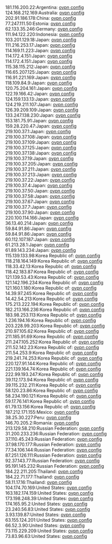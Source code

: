 181.116.200.22:Argentina: [ovpn config](vpn/181_116_200_22.ovpn)  
124.168.212.169:Australia: [ovpn config](vpn/124_168_212_169.ovpn)  
202.91.186.178:China: [ovpn config](vpn/202_91_186_178.ovpn)  
77.247.111.50:Estonia: [ovpn config](vpn/77_247_111_50.ovpn)  
62.133.35.246:Germany: [ovpn config](vpn/62_133_35_246.ovpn)  
111.94.122.220:Indonesia: [ovpn config](vpn/111_94_122_220.ovpn)  
103.201.129.18:Japan: [ovpn config](vpn/103_201_129_18.ovpn)  
111.216.253.17:Japan: [ovpn config](vpn/111_216_253_17.ovpn)  
114.169.11.223:Japan: [ovpn config](vpn/114_169_11_223.ovpn)  
114.172.4.151:Japan: [ovpn config](vpn/114_172_4_151.ovpn)  
114.172.4.151:Japan: [ovpn config](vpn/114_172_4_151.ovpn)  
115.38.115.212:Japan: [ovpn config](vpn/115_38_115_212.ovpn)  
116.65.207.125:Japan: [ovpn config](vpn/116_65_207_125.ovpn)  
116.91.221.169:Japan: [ovpn config](vpn/116_91_221_169.ovpn)  
118.109.84.9:Japan: [ovpn config](vpn/118_109_84_9.ovpn)  
120.75.204.161:Japan: [ovpn config](vpn/120_75_204_161.ovpn)  
122.19.166.42:Japan: [ovpn config](vpn/122_19_166_42.ovpn)  
124.159.133.13:Japan: [ovpn config](vpn/124_159_133_13.ovpn)  
124.219.211.107:Japan: [ovpn config](vpn/124_219_211_107.ovpn)  
126.39.209.109:Japan: [ovpn config](vpn/126_39_209_109.ovpn)  
133.247.138.230:Japan: [ovpn config](vpn/133_247_138_230.ovpn)  
153.181.75.91:Japan: [ovpn config](vpn/153_181_75_91.ovpn)  
159.28.220.47:Japan: [ovpn config](vpn/159_28_220_47.ovpn)  
219.100.37.1:Japan: [ovpn config](vpn/219_100_37_1.ovpn)  
219.100.37.108:Japan: [ovpn config](vpn/219_100_37_108.ovpn)  
219.100.37.109:Japan: [ovpn config](vpn/219_100_37_109.ovpn)  
219.100.37.125:Japan: [ovpn config](vpn/219_100_37_125.ovpn)  
219.100.37.138:Japan: [ovpn config](vpn/219_100_37_138.ovpn)  
219.100.37.19:Japan: [ovpn config](vpn/219_100_37_19.ovpn)  
219.100.37.205:Japan: [ovpn config](vpn/219_100_37_205.ovpn)  
219.100.37.211:Japan: [ovpn config](vpn/219_100_37_211.ovpn)  
219.100.37.213:Japan: [ovpn config](vpn/219_100_37_213.ovpn)  
219.100.37.22:Japan: [ovpn config](vpn/219_100_37_22.ovpn)  
219.100.37.4:Japan: [ovpn config](vpn/219_100_37_4.ovpn)  
219.100.37.50:Japan: [ovpn config](vpn/219_100_37_50.ovpn)  
219.100.37.58:Japan: [ovpn config](vpn/219_100_37_58.ovpn)  
219.100.37.67:Japan: [ovpn config](vpn/219_100_37_67.ovpn)  
219.100.37.7:Japan: [ovpn config](vpn/219_100_37_7.ovpn)  
219.100.37.90:Japan: [ovpn config](vpn/219_100_37_90.ovpn)  
220.100.114.166:Japan: [ovpn config](vpn/220_100_114_166.ovpn)  
36.13.40.214:Japan: [ovpn config](vpn/36_13_40_214.ovpn)  
59.84.91.86:Japan: [ovpn config](vpn/59_84_91_86.ovpn)  
59.84.91.86:Japan: [ovpn config](vpn/59_84_91_86.ovpn)  
60.112.107.187:Japan: [ovpn config](vpn/60_112_107_187.ovpn)  
61.213.28.1:Japan: [ovpn config](vpn/61_213_28_1.ovpn)  
61.89.143.234:Japan: [ovpn config](vpn/61_89_143_234.ovpn)  
115.139.133.98:Korea Republic of: [ovpn config](vpn/115_139_133_98.ovpn)  
118.218.164.149:Korea Republic of: [ovpn config](vpn/118_218_164_149.ovpn)  
118.33.42.13:Korea Republic of: [ovpn config](vpn/118_33_42_13.ovpn)  
118.42.183.87:Korea Republic of: [ovpn config](vpn/118_42_183_87.ovpn)  
121.139.53.43:Korea Republic of: [ovpn config](vpn/121_139_53_43.ovpn)  
121.142.196.234:Korea Republic of: [ovpn config](vpn/121_142_196_234.ovpn)  
121.160.1.180:Korea Republic of: [ovpn config](vpn/121_160_1_180.ovpn)  
14.39.97.245:Korea Republic of: [ovpn config](vpn/14_39_97_245.ovpn)  
14.42.54.213:Korea Republic of: [ovpn config](vpn/14_42_54_213.ovpn)  
175.213.222.194:Korea Republic of: [ovpn config](vpn/175_213_222_194.ovpn)  
182.213.166.236:Korea Republic of: [ovpn config](vpn/182_213_166_236.ovpn)  
183.98.253.113:Korea Republic of: [ovpn config](vpn/183_98_253_113.ovpn)  
1.236.194.16:Korea Republic of: [ovpn config](vpn/1_236_194_16.ovpn)  
203.228.99.203:Korea Republic of: [ovpn config](vpn/203_228_99_203.ovpn)  
210.97.105.62:Korea Republic of: [ovpn config](vpn/210_97_105_62.ovpn)  
211.185.91.69:Korea Republic of: [ovpn config](vpn/211_185_91_69.ovpn)  
211.247.105.252:Korea Republic of: [ovpn config](vpn/211_247_105_252.ovpn)  
211.52.142.23:Korea Republic of: [ovpn config](vpn/211_52_142_23.ovpn)  
211.54.253.9:Korea Republic of: [ovpn config](vpn/211_54_253_9.ovpn)  
219.241.74.253:Korea Republic of: [ovpn config](vpn/219_241_74_253.ovpn)  
220.127.91.144:Korea Republic of: [ovpn config](vpn/220_127_91_144.ovpn)  
221.139.164.74:Korea Republic of: [ovpn config](vpn/221_139_164_74.ovpn)  
222.99.193.247:Korea Republic of: [ovpn config](vpn/222_99_193_247.ovpn)  
39.112.173.94:Korea Republic of: [ovpn config](vpn/39_112_173_94.ovpn)  
39.115.232.211:Korea Republic of: [ovpn config](vpn/39_115_232_211.ovpn)  
58.120.23.86:Korea Republic of: [ovpn config](vpn/58_120_23_86.ovpn)  
58.234.190.121:Korea Republic of: [ovpn config](vpn/58_234_190_121.ovpn)  
59.17.76.141:Korea Republic of: [ovpn config](vpn/59_17_76_141.ovpn)  
61.79.13.156:Korea Republic of: [ovpn config](vpn/61_79_13_156.ovpn)  
187.212.171.155:Mexico: [ovpn config](vpn/187_212_171_155.ovpn)  
38.25.30.227:Peru: [ovpn config](vpn/38_25_30_227.ovpn)  
146.70.205.2:Romania: [ovpn config](vpn/146_70_205_2.ovpn)  
213.129.58.210:Russian Federation: [ovpn config](vpn/213_129_58_210.ovpn)  
31.200.233.236:Russian Federation: [ovpn config](vpn/31_200_233_236.ovpn)  
37.110.45.243:Russian Federation: [ovpn config](vpn/37_110_45_243.ovpn)  
37.98.170.177:Russian Federation: [ovpn config](vpn/37_98_170_177.ovpn)  
77.34.106.144:Russian Federation: [ovpn config](vpn/77_34_106_144.ovpn)  
87.251.126.111:Russian Federation: [ovpn config](vpn/87_251_126_111.ovpn)  
92.37.143.77:Russian Federation: [ovpn config](vpn/92_37_143_77.ovpn)  
95.191.145.232:Russian Federation: [ovpn config](vpn/95_191_145_232.ovpn)  
184.22.211.205:Thailand: [ovpn config](vpn/184_22_211_205.ovpn)  
184.22.71.177:Thailand: [ovpn config](vpn/184_22_71_177.ovpn)  
58.11.17.16:Thailand: [ovpn config](vpn/58_11_17_16.ovpn)  
104.174.70.169:United States: [ovpn config](vpn/104_174_70_169.ovpn)  
163.182.174.159:United States: [ovpn config](vpn/163_182_174_159.ovpn)  
173.198.248.39:United States: [ovpn config](vpn/173_198_248_39.ovpn)  
174.165.95.2:United States: [ovpn config](vpn/174_165_95_2.ovpn)  
23.240.56.83:United States: [ovpn config](vpn/23_240_56_83.ovpn)  
3.93.139.87:United States: [ovpn config](vpn/3_93_139_87.ovpn)  
63.155.124.201:United States: [ovpn config](vpn/63_155_124_201.ovpn)  
66.52.3.90:United States: [ovpn config](vpn/66_52_3_90.ovpn)  
73.115.229.209:United States: [ovpn config](vpn/73_115_229_209.ovpn)  
73.83.96.63:United States: [ovpn config](vpn/73_83_96_63.ovpn)  
